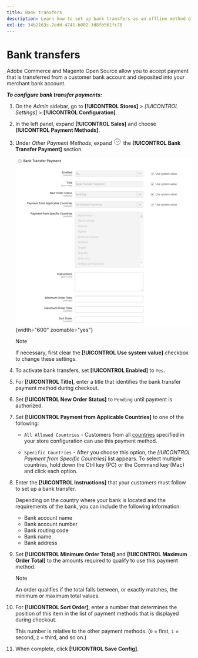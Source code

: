 ```yaml
---
title: Bank transfers
description: Learn how to set up bank transfers as an offline method of payment on your store.
exl-id: 34b2163c-2edd-4741-b002-3d8fb561fc78
---
```

# Bank transfers

Adobe Commerce and Magento Open Source allow you to accept payment that is transferred from a customer bank account and deposited into your merchant bank account.

**_To configure bank transfer payments:_**

1. On the _Admin_ sidebar, go to **[!UICONTROL Stores]** > _[!UICONTROL Settings]_ > **[!UICONTROL Configuration]**.

1. In the left panel, expand **[!UICONTROL Sales]** and choose **[!UICONTROL Payment Methods]**.

1. Under _Other Payment Methods_, expand ![Expansion selector](../assets/icon-display-expand.png) the **[!UICONTROL Bank Transfer Payment]** section.

   ![Bank Transfer Payment](../configuration-reference/sales/assets/payment-methods-bank-transfer-payment.png){width="600" zoomable="yes"}

   >[!NOTE]
   >
   >If necessary, first clear the **[!UICONTROL Use system value]** checkbox to change these settings.

1. To activate bank transfers, set **[!UICONTROL Enabled]** to `Yes`.

1. For **[!UICONTROL Title]**, enter a title that identifies the bank transfer payment method during checkout.

1. Set **[!UICONTROL New Order Status]** to `Pending` until payment is authorized.

1. Set **[!UICONTROL Payment from Applicable Countries]** to one of the following:

   - `All Allowed Countries` - Customers from all [countries](../getting-started/store-details.md#country-options) specified in your store configuration can use this payment method.

   - `Specific Countries` - After you choose this option, the _[!UICONTROL Payment from Specific Countries]_ list appears. To select multiple countries, hold down the Ctrl key (PC) or the Command key (Mac) and click each option.

1. Enter the **[!UICONTROL Instructions]** that your customers must follow to set up a bank transfer.

   Depending on the country where your bank is located and the requirements of the bank, you can include the following information:

   - Bank account name
   - Bank account number
   - Bank routing code
   - Bank name
   - Bank address

1. Set **[!UICONTROL Minimum Order Total]** and **[!UICONTROL Maximum Order Total]** to the amounts required to qualify to use this payment method.

   >[!NOTE]
   >
   >An order qualifies if the total falls between, or exactly matches, the minimum or maximum total values.

1. For **[!UICONTROL Sort Order]**, enter a number that determines the position of this item in the list of payment methods that is displayed during checkout.

   This number is relative to the other payment methods. (`0` = first, `1` = second, `2` = third, and so on.)

1. When complete, click **[!UICONTROL Save Config]**.
